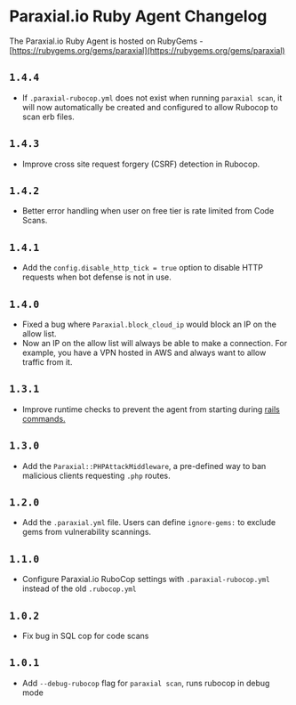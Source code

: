# Paraxial.io Ruby Agent Changelog 

The Paraxial.io Ruby Agent is hosted on RubyGems - [https://rubygems.org/gems/paraxial](https://rubygems.org/gems/paraxial)

## `1.4.4`
- If `.paraxial-rubocop.yml` does not exist when running `paraxial scan`, it will now automatically be created and configured to allow Rubocop to scan erb files. 

## `1.4.3`
- Improve cross site request forgery (CSRF) detection in Rubocop.

## `1.4.2`
- Better error handling when user on free tier is rate limited from Code Scans.

## `1.4.1`
- Add the `config.disable_http_tick = true` option to disable HTTP requests when bot defense is not in use. 

## `1.4.0`
- Fixed a bug where `Paraxial.block_cloud_ip` would block an IP on the allow list.
- Now an IP on the allow list will always be able to make a connection. For example, you have a VPN hosted in AWS and always want to allow traffic from it. 

## `1.3.1`
- Improve runtime checks to prevent the agent from starting during [rails commands.](https://guides.rubyonrails.org/command_line.html#command-line-basics)

## `1.3.0`
- Add the `Paraxial::PHPAttackMiddleware`, a pre-defined way to ban malicious clients requesting `.php` routes. 

## `1.2.0`
- Add the `.paraxial.yml` file. Users can define `ignore-gems:` to exclude gems from vulnerability scannings. 

## `1.1.0`
- Configure Paraxial.io RuboCop settings with `.paraxial-rubocop.yml` instead of the old `.rubocop.yml`

## `1.0.2`
- Fix bug in SQL cop for code scans

## `1.0.1`
- Add `--debug-rubocop` flag for `paraxial scan`, runs rubocop in debug mode
